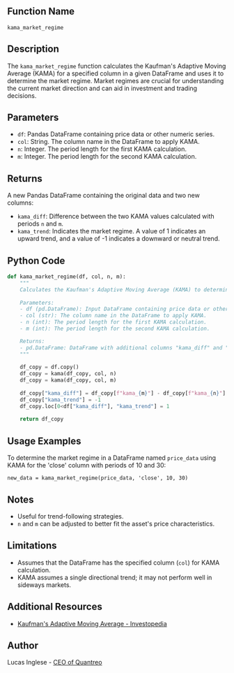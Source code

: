 
## Function Name
`kama_market_regime`

## Description
The `kama_market_regime` function calculates the Kaufman's Adaptive Moving Average (KAMA) for a specified column in a given DataFrame and uses it to determine the market regime. Market regimes are crucial for understanding the current market direction and can aid in investment and trading decisions.

## Parameters
- `df`: Pandas DataFrame containing price data or other numeric series.
- `col`: String. The column name in the DataFrame to apply KAMA.
- `n`: Integer. The period length for the first KAMA calculation.
- `m`: Integer. The period length for the second KAMA calculation.

## Returns
A new Pandas DataFrame containing the original data and two new columns:

- `kama_diff`: Difference between the two KAMA values calculated with periods `n` and `m`.
- `kama_trend`: Indicates the market regime. A value of 1 indicates an upward trend, and a value of -1 indicates a downward or neutral trend.

## Python Code

```py
def kama_market_regime(df, col, n, m):
    """
    Calculates the Kaufman's Adaptive Moving Average (KAMA) to determine market regime.
    
    Parameters:
    - df (pd.DataFrame): Input DataFrame containing price data or other numeric series.
    - col (str): The column name in the DataFrame to apply KAMA.
    - n (int): The period length for the first KAMA calculation.
    - m (int): The period length for the second KAMA calculation.

    Returns:
    - pd.DataFrame: DataFrame with additional columns "kama_diff" and "kama_trend" indicating the market trend.
    """
    
    df_copy = df.copy()
    df_copy = kama(df_copy, col, n)
    df_copy = kama(df_copy, col, m)
    
    df_copy["kama_diff"] = df_copy[f"kama_{m}"] - df_copy[f"kama_{n}"]
    df_copy["kama_trend"] = -1
    df_copy.loc[0<df["kama_diff"], "kama_trend"] = 1
    
    return df_copy
```

## Usage Examples

To determine the market regime in a DataFrame named `price_data` using KAMA for the 'close' column with periods of 10 and 30:

`new_data = kama_market_regime(price_data, 'close', 10, 30)`

## Notes

- Useful for trend-following strategies.
- `n` and `m` can be adjusted to better fit the asset's price characteristics.

## Limitations

- Assumes that the DataFrame has the specified column (`col`) for KAMA calculation.
- KAMA assumes a single directional trend; it may not perform well in sideways markets.

## Additional Resources

- [Kaufman's Adaptive Moving Average - Investopedia](https://www.investopedia.com/terms/k/kaufmans-adaptive-moving-average.asp)

## Author

Lucas Inglese - [CEO of Quantreo](https://quantreo.com/)